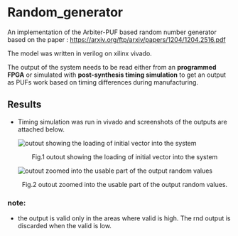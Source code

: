 # Random_generator
An implementation of the Arbiter-PUF based random number generator based on the paper : https://arxiv.org/ftp/arxiv/papers/1204/1204.2516.pdf

The model was written in verilog on xilinx vivado.  

The output of the system needs to be read either from an **programmed FPGA** or simulated with **post-synthesis timing simulation** to get an output as PUFs work based on timing differences during manufacturing.

## Results
- Timing simulation was run in vivado and screenshots of the outputs are attached below.

  ![outout showing the loading of initial vector into the system](https://github.com/MINEKING987/Random_generator/blob/main/Fig%201.jpg?raw=true)
    <p align= "center">Fig.1 outout showing the loading of initial vector into the system</p>
  
  ![outout zoomed into the usable part of the output random values](https://github.com/MINEKING987/Random_generator/blob/main/Fig%202.jpg?raw=true)
    <p align= "center">Fig.2 outout zoomed into the usable part of the output random values.</p>
    
### note:
- the output is valid only in the areas where valid is high. The rnd output is discarded when the valid is low.
